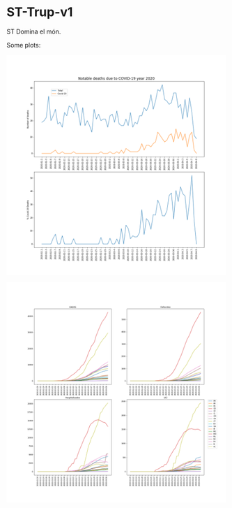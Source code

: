 # ST-Trup-v1
ST Domina el món. 

Some plots: 

![](plots_notable/notable2020-04-08.png)

![](plots_byccaa/allccaa2020-04-08.png)


